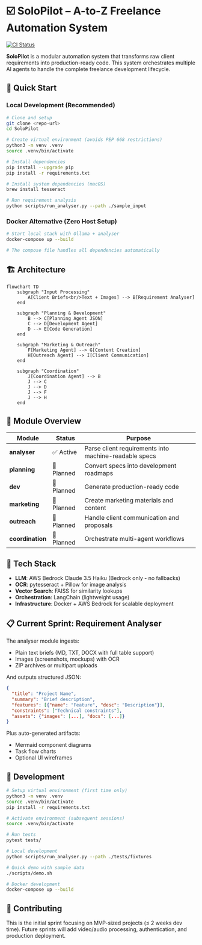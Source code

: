 # ☑️ SoloPilot – A-to-Z Freelance Automation System

[![CI Status](https://github.com/your-username/SoloPilot/workflows/CI/badge.svg)](https://github.com/your-username/SoloPilot/actions)

**SoloPilot** is a modular automation system that transforms raw client requirements into production-ready code. This system orchestrates multiple AI agents to handle the complete freelance development lifecycle.

## 🚀 Quick Start

### Local Development (Recommended)

```bash
# Clone and setup
git clone <repo-url>
cd SoloPilot

# Create virtual environment (avoids PEP 668 restrictions)
python3 -m venv .venv
source .venv/bin/activate

# Install dependencies
pip install --upgrade pip
pip install -r requirements.txt

# Install system dependencies (macOS)
brew install tesseract

# Run requirement analysis
python scripts/run_analyser.py --path ./sample_input
```

### Docker Alternative (Zero Host Setup)

```bash
# Start local stack with Ollama + analyser
docker-compose up --build

# The compose file handles all dependencies automatically
```

## 🏗️ Architecture

```mermaid
flowchart TD
    subgraph "Input Processing"
        A[Client Briefs<br/>Text + Images] --> B[Requirement Analyser]
    end
    
    subgraph "Planning & Development"
        B --> C[Planning Agent JSON]
        C --> D[Development Agent]
        D --> E[Code Generation]
    end
    
    subgraph "Marketing & Outreach"
        F[Marketing Agent] --> G[Content Creation]
        H[Outreach Agent] --> I[Client Communication]
    end
    
    subgraph "Coordination"
        J[Coordination Agent] --> B
        J --> C
        J --> D
        J --> F
        J --> H
    end
```

## 📂 Module Overview

| Module | Status | Purpose |
|--------|--------|---------|
| **analyser** | ✅ Active | Parse client requirements into machine-readable specs |
| **planning** | 🔄 Planned | Convert specs into development roadmaps |
| **dev** | 🔄 Planned | Generate production-ready code |
| **marketing** | 🔄 Planned | Create marketing materials and content |
| **outreach** | 🔄 Planned | Handle client communication and proposals |
| **coordination** | 🔄 Planned | Orchestrate multi-agent workflows |

## 🧩 Tech Stack

- **LLM**: AWS Bedrock Claude 3.5 Haiku (Bedrock only - no fallbacks)
- **OCR**: pytesseract + Pillow for image analysis
- **Vector Search**: FAISS for similarity lookups
- **Orchestration**: LangChain (lightweight usage)
- **Infrastructure**: Docker + AWS Bedrock for scalable deployment

## 📋 Current Sprint: Requirement Analyser

The analyser module ingests:
- Plain text briefs (MD, TXT, DOCX with full table support)
- Images (screenshots, mockups) with OCR
- ZIP archives or multipart uploads

And outputs structured JSON:
```json
{
  "title": "Project Name",
  "summary": "Brief description",
  "features": [{"name": "Feature", "desc": "Description"}],
  "constraints": ["Technical constraints"],
  "assets": {"images": [...], "docs": [...]}
}
```

Plus auto-generated artifacts:
- Mermaid component diagrams
- Task flow charts
- Optional UI wireframes

## 🔧 Development

```bash
# Setup virtual environment (first time only)
python3 -m venv .venv
source .venv/bin/activate
pip install -r requirements.txt

# Activate environment (subsequent sessions)
source .venv/bin/activate

# Run tests
pytest tests/

# Local development
python scripts/run_analyser.py --path ./tests/fixtures

# Quick demo with sample data
./scripts/demo.sh

# Docker development
docker-compose up --build
```

## 📝 Contributing

This is the initial sprint focusing on MVP-sized projects (≤ 2 weeks dev time). Future sprints will add video/audio processing, authentication, and production deployment.